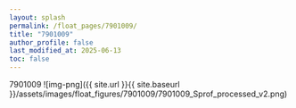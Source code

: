 ```yaml
---
layout: splash
permalink: /float_pages/7901009/
title: "7901009"
author_profile: false
last_modified_at: 2025-06-13
toc: false
---
```

 
7901009
![img-png]({{ site.url }}{{ site.baseurl }}/assets/images/float_figures/7901009/7901009_Sprof_processed_v2.png)